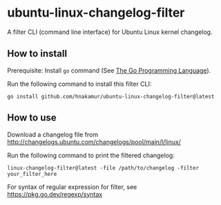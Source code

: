 # ubuntu-linux-changelog-filter

A filter CLI (command line interface) for Ubuntu Linux kernel changelog.

## How to install

Prerequisite: Install `go` command (See [The Go Programming Language](https://go.dev/)).

Run the following command to install this filter CLI:

```
go install github.com/hnakamur/ubuntu-linux-changelog-filter@latest
```

## How to use

Download a changelog file from http://changelogs.ubuntu.com/changelogs/pool/main/l/linux/

Run the following command to print the filtered changelog:

```
linux-changelog-filter@latest -file /path/to/changelog -filter your_filter_here
```

For syntax of regular expression for filter, see https://pkg.go.dev/regexp/syntax
